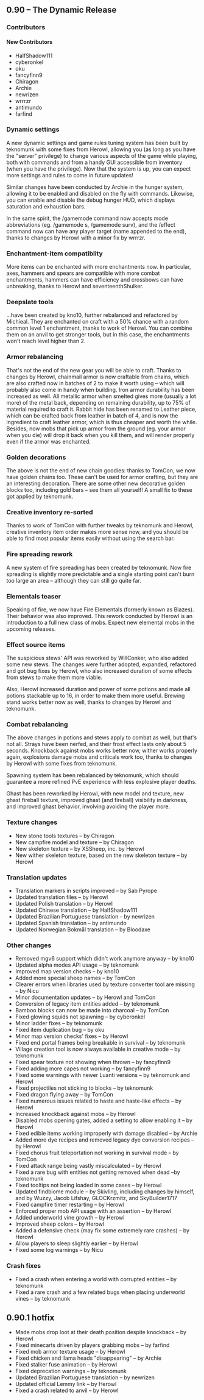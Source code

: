 ## 0.90 – The Dynamic Release

### Contributors
#### New Contributors
* HalfShadow111
* cyberonkel
* oku
* fancyfinn9
* Chiragon
* Archie
* newrizen
* wrrrzr
* antimundo
* farfind

### Dynamic settings
A new dynamic settings and game rules tuning system has been built by teknomunk with some fixes from Herowl, allowing you (as long as you have the "server" privilege) to change various aspects of the game while playing, both with commands and from a handy GUI accessible from inventory (when you have the privilege). Now that the system is up, you can expect more settings and rules to come in future updates!

Similar changes have been conducted by Archie in the hunger system, allowing it to be enabled and disabled on the fly with commands. Likewise, you can enable and disable the debug hunger HUD, which displays saturation and exhaustion bars.

In the same spirit, the /gamemode command now accepts mode abbreviations (eg. /gamemode s, /gamemode surv), and the /effect command now can have any player target (name appended to the end), thanks to changes by Herowl with a minor fix by wrrrzr.

### Enchantment-item compatiblity
More items can be enchanted with more enchantments now. In particular, axes, hammers and spears are compatible with more combat enchantments, hammers can have efficiency and crossbows can have unbreaking, thanks to Herowl and seventeenthShulker.

### Deepslate tools
...have been created by kno10, further rebalanced and refactored by Michieal. They are enchanted on craft with a 50% chance with a random common level 1 enchantment, thanks to work of Herowl. You can combine them on an anvil to get stronger tools, but in this case, the enchantments won't reach level higher than 2.

### Armor rebalancing
That's not the end of the new gear you will be able to craft. Thanks to changes by Herowl, chainmail armor is now craftable from chains, which are also crafted now in batches of 2 to make it worth using – which will probably also come in handy when building. Iron armor durability has been increased as well. All metallic armor when smelted gives more (usually a lot more) of the metal back, depending on remaining durability, up to 75% of material required to craft it. Rabbit hide has been renamed to Leather piece, which can be crafted back from leather in batch of 4, and is now the ingredient to craft leather armor, which is thus cheaper and worth the while. Besides, now mobs that pick up armor from the ground (eg. your armor when you die) will drop it back when you kill them, and will render properly even if the armor was enchanted.

### Golden decorations
The above is not the end of new chain goodies: thanks to TomCon, we now have golden chains too. These can't be used for armor crafting, but they are an interesting decoration. There are some other new decorative golden blocks too, including gold bars – see them all yourself! A small fix to these got applied by teknomunk.

### Creative inventory re-sorted
Thanks to work of TomCon with further tweaks by teknomunk and Herowl, creative inventory item order makes more sense now, and you should be able to find most popular items easily without using the search bar.

### Fire spreading rework
A new system of fire spreading has been created by teknomunk. Now fire spreading is slightly more predictable and a single starting point can't burn too large an area – although they can still go quite far.

### Elementals teaser
Speaking of fire, we now have Fire Elementals (formerly known as Blazes). Their behavior was also improved. This rework conducted by Herowl is an introduction to a full new class of mobs. Expect new elemental mobs in the upcoming releases.

### Effect source items
The suspicious stews' API was reworked by WillConker, who also added some new stews. The changes were further adopted, expanded, refactored and got bug fixes by Herowl, who also increased duration of some effects from stews to make them more viable.

Also, Herowl increased duration and power of some potions and made all potions stackable up to 16, in order to make them more useful. Brewing stand works better now as well, thanks to changes by Herowl and teknomunk.

### Combat rebalancing
The above changes in potions and stews apply to combat as well, but that's not all. Strays have been nerfed, and their frost effect lasts only about 5 seconds. Knockback against mobs works better now, wither works properly again, explosions damage mobs and criticals work too, thanks to changes by Herowl with some fixes from teknomunk.

Spawning system has been rebalanced by teknomunk, which should guarantee a more refined PvE experience with less explosive player deaths.

Ghast has been reworked by Herowl, with new model and texture, new ghast fireball texture, improved ghast (and fireball) visibility in darkness, and improved ghast behavior, involving avoiding the player more.

### Texture changes
* New stone tools textures – by Chiragon
* New campfire model and texture – by Chiragon
* New skeleton texture – by XSSheep, inc. by Herowl
* New wither skeleton texture, based on the new skeleton texture – by Herowl

### Translation updates
* Translation markers in scripts improved – by Sab Pyrope
* Updated translation files – by Herowl
* Updated Polish translation – by Herowl
* Updated Chinese translation – by HalfShadow111
* Updated Brazilian Portuguese translation – by newrizen
* Updated Spanish translation – by antimundo
* Updated Norwegian Bokmål translation – by Bloodaxe

### Other changes
* Removed mgv6 support which didn't work anymore anyway – by kno10
* Updated alpha modes API usage – by teknomunk
* Improved map version checks – by kno10
* Added more special sheep names – by TomCon
* Clearer errors when libraries used by texture converter tool are missing – by Nicu
* Minor documentation updates – by Herowl and TomCon
* Conversion of legacy item entities added – by teknomunk
* Bamboo blocks can now be made into charcoal – by TomCon
* Fixed glowing squids not spawning – by cyberonkel
* Minor ladder fixes – by teknomunk
* Fixed item duplication bug – by oku
* Minor map version checks' fixes – by Herowl
* Fixed end portal frames being breakable in survival – by teknomunk
* Village creation tool is now always available in creative mode – by teknomunk
* Fixed spear texture not showing when thrown – by fancyfinn9
* Fixed adding more capes not working – by fancyfinn9
* Fixed some warnings with newer Luanti versions – by teknomunk and Herowl
* Fixed projectiles not sticking to blocks – by teknomunk
* Fixed dragon flying away – by TomCon
* Fixed numerous issues related to haste and haste-like effects – by Herowl
* Increased knockback against mobs – by Herowl
* Disabled mobs opening gates, added a setting to allow enabling it – by Herowl
* Fixed edible items working improperly with damage disabled – by Archie
* Added more dye recipes and removed legacy dye conversion recipes – by Herowl
* Fixed chorus fruit teleportation not working in survival mode – by TomCon
* Fixed attack range being vastly miscalculated – by Herowl
* Fixed a rare bug with entities not getting removed when dead –by teknomunk
* Fixed tooltips not being loaded in some cases – by Herowl
* Updated findbiome module – by Skivling, including changes by himself, and by Wuzzy, Jacob Lifshay, GLOCKrzmitz, and SkyBuilder1717
* Fixed campfire timer restarting – by Herowl
* Enforced proper mob API usage with an assertion – by Herowl
* Added underworld vine growth – by Herowl
* Improved sheep colors – by Herowl
* Added a defensive check (may fix some extremely rare crashes) – by Herowl
* Allow players to sleep slightly earlier – by Herowl
* Fixed some log warnings – by Nicu

### Crash fixes
* Fixed a crash when entering a world with corrupted entities – by teknomunk
* Fixed a rare crash and a few related bugs when placing underworld vines – by teknomunk


##  0.90.1 hotfix
* Made mobs drop loot at their death position despite knockback – by Herowl
* Fixed minecarts driven by players grabbing mobs – by farfind
* Fixed mob armor texture usage – by Herowl
* Fixed chicken and llama heads "disappearing" – by Archie
* Fixed stalker fuse animation – by Herowl
* Fixed deprecation warnings – by teknomunk
* Updated Brazilian Portuguese translation – by newrizen
* Updated official Lemmy link – by Herowl
* Fixed a crash related to anvil – by Herowl
